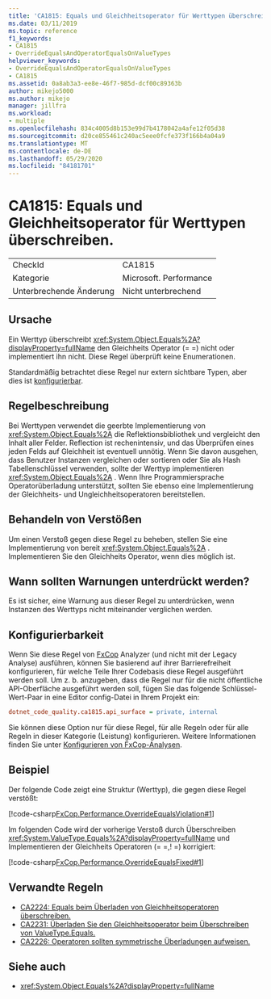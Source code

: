```yaml
---
title: 'CA1815: Equals und Gleichheitsoperator für Werttypen überschreiben.'
ms.date: 03/11/2019
ms.topic: reference
f1_keywords:
- CA1815
- OverrideEqualsAndOperatorEqualsOnValueTypes
helpviewer_keywords:
- OverrideEqualsAndOperatorEqualsOnValueTypes
- CA1815
ms.assetid: 0a8ab3a3-ee8e-46f7-985d-dcf00c89363b
author: mikejo5000
ms.author: mikejo
manager: jillfra
ms.workload:
- multiple
ms.openlocfilehash: 834c4005d8b153e99d7b4178042a4afe12f05d38
ms.sourcegitcommit: d20ce855461c240ac5eee0fcfe373f166b4a04a9
ms.translationtype: MT
ms.contentlocale: de-DE
ms.lasthandoff: 05/29/2020
ms.locfileid: "84181701"
---
```

# <a name="ca1815-override-equals-and-operator-equals-on-value-types"></a>CA1815: Equals und Gleichheitsoperator für Werttypen überschreiben.

|||
|-|-|
|CheckId|CA1815|
|Kategorie|Microsoft. Performance|
|Unterbrechende Änderung|Nicht unterbrechend|

## <a name="cause"></a>Ursache

Ein Werttyp überschreibt <xref:System.Object.Equals%2A?displayProperty=fullName> den Gleichheits Operator (= =) nicht oder implementiert ihn nicht. Diese Regel überprüft keine Enumerationen.

Standardmäßig betrachtet diese Regel nur extern sichtbare Typen, aber dies ist [konfigurierbar](#configurability).

## <a name="rule-description"></a>Regelbeschreibung

Bei Werttypen verwendet die geerbte Implementierung von <xref:System.Object.Equals%2A> die Reflektionsbibliothek und vergleicht den Inhalt aller Felder. Reflection ist rechenintensiv, und das Überprüfen eines jeden Felds auf Gleichheit ist eventuell unnötig. Wenn Sie davon ausgehen, dass Benutzer Instanzen vergleichen oder sortieren oder Sie als Hash Tabellenschlüssel verwenden, sollte der Werttyp implementieren <xref:System.Object.Equals%2A> . Wenn Ihre Programmiersprache Operatorüberladung unterstützt, sollten Sie ebenso eine Implementierung der Gleichheits- und Ungleichheitsoperatoren bereitstellen.

## <a name="how-to-fix-violations"></a>Behandeln von Verstößen

Um einen Verstoß gegen diese Regel zu beheben, stellen Sie eine Implementierung von bereit <xref:System.Object.Equals%2A> . Implementieren Sie den Gleichheits Operator, wenn dies möglich ist.

## <a name="when-to-suppress-warnings"></a>Wann sollten Warnungen unterdrückt werden?

Es ist sicher, eine Warnung aus dieser Regel zu unterdrücken, wenn Instanzen des Werttyps nicht miteinander verglichen werden.

## <a name="configurability"></a>Konfigurierbarkeit

Wenn Sie diese Regel von [FxCop](install-fxcop-analyzers.md) Analyzer (und nicht mit der Legacy Analyse) ausführen, können Sie basierend auf ihrer Barrierefreiheit konfigurieren, für welche Teile Ihrer Codebasis diese Regel ausgeführt werden soll. Um z. b. anzugeben, dass die Regel nur für die nicht öffentliche API-Oberfläche ausgeführt werden soll, fügen Sie das folgende Schlüssel-Wert-Paar in eine Editor config-Datei in Ihrem Projekt ein:

```ini
dotnet_code_quality.ca1815.api_surface = private, internal
```

Sie können diese Option nur für diese Regel, für alle Regeln oder für alle Regeln in dieser Kategorie (Leistung) konfigurieren. Weitere Informationen finden Sie unter [Konfigurieren von FxCop-Analysen](configure-fxcop-analyzers.md).

## <a name="example"></a>Beispiel

Der folgende Code zeigt eine Struktur (Werttyp), die gegen diese Regel verstößt:

[!code-csharp[FxCop.Performance.OverrideEqualsViolation#1](../code-quality/codesnippet/CSharp/ca1815-override-equals-and-operator-equals-on-value-types_1.cs)]

Im folgenden Code wird der vorherige Verstoß durch Überschreiben <xref:System.ValueType.Equals%2A?displayProperty=fullName> und Implementieren der Gleichheits Operatoren (= =,! =) korrigiert:

[!code-csharp[FxCop.Performance.OverrideEqualsFixed#1](../code-quality/codesnippet/CSharp/ca1815-override-equals-and-operator-equals-on-value-types_2.cs)]

## <a name="related-rules"></a>Verwandte Regeln

- [CA2224: Equals beim Überladen von Gleichheitsoperatoren überschreiben.](../code-quality/ca2224.md)
- [CA2231: Überladen Sie den Gleichheitsoperator beim Überschreiben von ValueType.Equals.](../code-quality/ca2231.md)
- [CA2226: Operatoren sollten symmetrische Überladungen aufweisen.](../code-quality/ca2226.md)

## <a name="see-also"></a>Siehe auch

- <xref:System.Object.Equals%2A?displayProperty=fullName>
